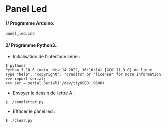 Panel Led
=========


#### 1/ Programme Arduino.

```
panel_led.ino
```


#### 2/ Programme Python3.

- Initialisation de l'interface série :  

```
$ python3
Python 3.10.6 (main, Nov 14 2022, 16:10:14) [GCC 11.3.0] on linux
Type "help", "copyright", "credits" or "license" for more information.
>>> import serial;
>>> ser = serial.Serial('/dev/ttyUSB0',9600)
```

- Envoyer le dessin de lettre A :  

```
$ ./sendletter.py 
```

- Effacer le panel led :  

```
$ ./clear.py 
```
